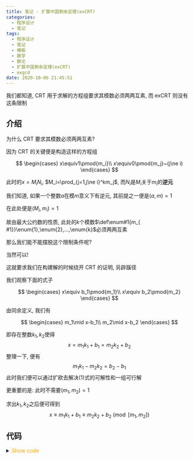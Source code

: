 ```yaml
---
title: 笔记 - 扩展中国剩余定理(exCRT)
categories:
  - 程序设计
  - 笔记
tags:
  - 程序设计
  - 笔记
  - 模板
  - 数学
  - 数论
  - 扩展中国剩余定理(exCRT)
  - exgcd
date: 2020-10-06 21:45:51
---
```


我们都知道, CRT 用于求解的方程组要求其模数必须两两互素, 而 exCRT 则没有这条限制

<!-- more -->

## 介绍

为什么 CRT 要求其模数必须两两互素?

因为 CRT 的关键便是构造这样的方程组

$$
\begin{cases}
  x\equiv1\pmod{m_i}\\
  x\equiv0\pmod{m_j}~(j\ne i)
\end{cases}
$$

此时的$x=M_iN_i$, $M_i=\prod_{j=1,j\ne i}^km_j$, 而$N_i$是$M_i$关于$m_i$的**逆元**

我们知道, 如果一个整数$a$在模$m$意义下有逆元, 其前提之一便是$(a,m)=1$

在此处便是$(M_i,m_i)=1$

故由最大公约数的性质, 此处的$k$个模数$\def\enum#1{m_{ #1}}\enum{1},\enum{2},...,\enum{k}$必须两两互素

那么我们能不能摆脱这个限制条件呢?

当然可以!

这就要求我们在构建解的时候绕开 CRT 的证明, 另辟蹊径

我们观察下面的式子

$$
\begin{cases}
    x\equiv b_1\pmod{m_1}\\
    x\equiv b_2\pmod{m_2}
\end{cases}
$$

由同余定义, 我们有

$$
\begin{cases}
    m_1\mid x-b_1\\
    m_2\mid x-b_2
\end{cases}
$$

即存在整数$k_1,k_2$使得
$$x=m_1k_1+b_1=m_2k_2+b_2$$
整理一下, 便有
$$m_1k_1-m_2k_2=b_2-b_1\tag{1}$$
此时我们便可以通过扩欧去解决$(1)$式的可解性和一组可行解

更重要的是: 此时不需要$(m_1,m_2)=1$

求出$k_1,k_2$之后便可得到
$$x\equiv m_1k_1+b_1\equiv m_2k_2+b_2\pmod{[m_1,m_2]}$$

## 代码

<details>
<summary><font color='orange'>Show code</font></summary>

{% include_code lang:cpp excrt/EXCRT.hpp %}

</details>
